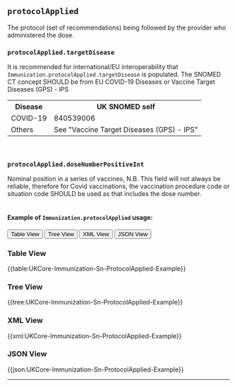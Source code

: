 ## `protocolApplied`
The protocol (set of recommendations) being followed by the provider who administered the dose.

### `protocolApplied.targetDisease` 
It is recommended for international/EU interoperability that `Immunization.protocolApplied.targetDisease` is populated. The SNOMED CT concept SHOULD be from EU COVID-19 Diseases or Vaccine Target Diseases (GPS) - IPS

<table class="assets" title="Target Disease list">
<tr>
<th class="width50">Disease</th>
<th class="width50">UK SNOMED self</th>
<tr>
<td>COVID-19</td>
<td>840539006</td>
</tr>
<tr>
<td>Others</td>
<td>See "Vaccine Target Diseases (GPS) - IPS"</td>
</tr>
</table>
<br>

### `protocolApplied.doseNumberPositiveInt` 
Nominal position in a series of vaccines, N.B. This field will not always be reliable, therefore for Covid vaccinations, the vaccination procedure code or situation code SHOULD be used as that includes the dose number.
<br>
<br>

#### Example of `Immunization.protocolApplied` usage:
<div class="tab">
 <button class="tablinks active" onclick="openTab(event, 'Table View')">Table View</button>
  <button class="tablinks" onclick="openTab(event, 'Tree View')">Tree View</button>
  <button class="tablinks" onclick="openTab(event, 'XML View')">XML View</button>
  <button class="tablinks" onclick="openTab(event, 'JSON View')">JSON View</button>
</div>

<div id="Table View" class="tabcontent" style="display:block">
  <h3>Table View</h3>
{{table:UKCore-Immunization-Sn-ProtocolApplied-Example}}
</div>

<div id="Tree View" class="tabcontent">
  <h3>Tree View</h3>
{{tree:UKCore-Immunization-Sn-ProtocolApplied-Example}}
</div>

<div id="XML View" class="tabcontent">
  <h3>XML View</h3>
{{xml:UKCore-Immunization-Sn-ProtocolApplied-Example}}
</div>

<div id="JSON View" class="tabcontent">
  <h3>JSON View</h3>
{{json:UKCore-Immunization-Sn-ProtocolApplied-Example}}
</div>

---